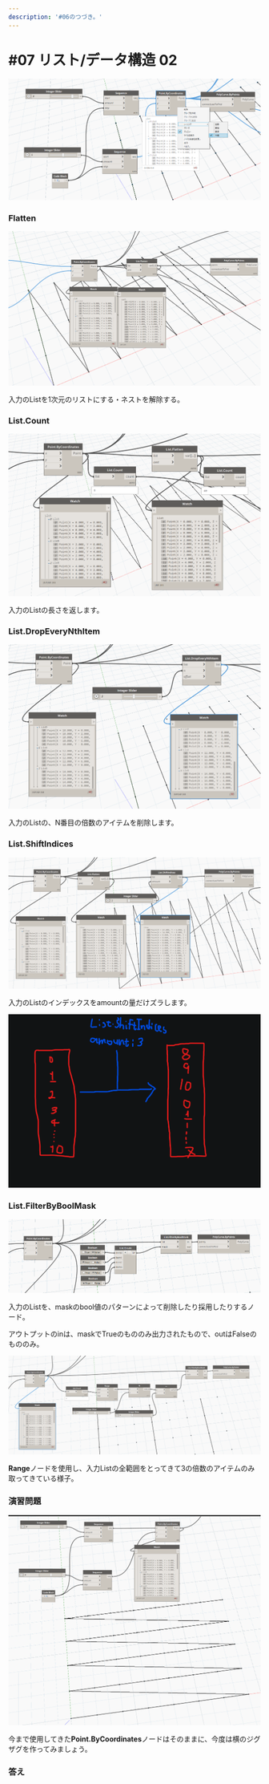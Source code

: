 ```yaml
---
description: '#06のつづき。'
---
```


# \#07 リスト/データ構造 02

![&#x6700;&#x521D;&#x306E;&#x72B6;&#x614B;](../../.gitbook/assets/image%20%2817%29.png)

### Flatten

![](../../.gitbook/assets/image%20%2812%29.png)

入力のListを1次元のリストにする・ネストを解除する。

### List.Count

![](../../.gitbook/assets/image%20%2810%29.png)

入力のListの長さを返します。

### List.DropEveryNthItem

![](../../.gitbook/assets/image%20%2816%29.png)

入力のListの、N番目の倍数のアイテムを削除します。

### List.ShiftIndices

![](../../.gitbook/assets/image%20%289%29.png)

入力のListのインデックスをamountの量だけズラします。

![](../../.gitbook/assets/image%20%2811%29.png)

### List.FilterByBoolMask

![](../../.gitbook/assets/image%20%2814%29.png)

入力のListを、maskのbool値のパターンによって削除したり採用したりするノード。

アウトプットのinは、maskでTrueのもののみ出力されたもので、outはFalseのもののみ。

![](../../.gitbook/assets/image%20%2813%29.png)

**Range**ノードを使用し、入力Listの全範囲をとってきて3の倍数のアイテムのみ取ってきている様子。

### 演習問題

![](../../.gitbook/assets/image%20%2815%29.png)

今まで使用してきた**Point.ByCoordinates**ノードはそのままに、今度は横のジグザグを作ってみましょう。

### 答え











